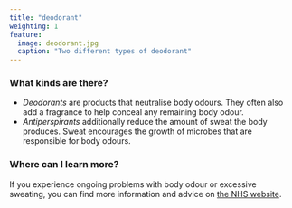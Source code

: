 ```yaml
---
title: "deodorant"
weighting: 1
feature:
  image: deodorant.jpg
  caption: "Two different types of deodorant"
---
```


### What kinds are there?

- *Deodorants* are products that neutralise body odours. They often also add a fragrance to help conceal any remaining body odour.
- *Antiperspirants* additionally reduce the amount of sweat the body produces. Sweat encourages the growth of microbes that are responsible for body odours.

### Where can I learn more?

If you experience ongoing problems with body odour or excessive sweating, you can find more information and advice on [the NHS website](https://www.nhs.uk/conditions/body-odour-bo/).
